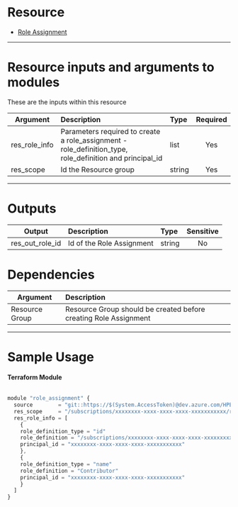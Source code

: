 # Resource

- [Role Assignment](https://registry.terraform.io/providers/hashicorp/azurerm/2.62.0/docs/resources/role_assignment)
---

# Resource inputs and arguments to modules
These are the inputs within this resource

| Argument | Description | Type | Required |
| --------- |:---------| :----------|:---------:|
| res_role_info | Parameters required to create a role_assignment - role_definition_type, role_definition and principal_id | list | Yes |
| res_scope | Id the Resource group | string | Yes |
---
# Outputs

| Output | Description | Type | Sensitive |
| --------- |:---------| :----------|:---------:|
| res_out_role_id | Id of the Role Assignment | string | No |

# Dependencies

| Argument | Description
| --------- |:---------|
| Resource Group | Resource Group should be created before creating Role Assignment |
---

# Sample Usage
#### Terraform Module
```js

module "role_assignment" {
  source        = "git::https://$(System.AccessToken)@dev.azure.com/HPE-MVC/Azure-MVC/_git/atomic-code//role_assignment"
  res_scope     = "/subscriptions/xxxxxxxx-xxxx-xxxx-xxxx-xxxxxxxxxxx/resourceGroups/mvcrg"
  res_role_info = [
    {
    role_definition_type = "id"
    role_definition = "/subscriptions/xxxxxxxx-xxxx-xxxx-xxxx-xxxxxxxxxxx/providers/Microsoft.Authorization/roleDefinitions/xxxxxxxx-xxxx-xxxx-xxxx-xxxxxxxxxxx"
    principal_id = "xxxxxxxx-xxxx-xxxx-xxxx-xxxxxxxxxxx"
    },
    {
    role_definition_type = "name"
    role_definition = "Contributor"
    principal_id = "xxxxxxxx-xxxx-xxxx-xxxx-xxxxxxxxxxx"
    }
  ]
}